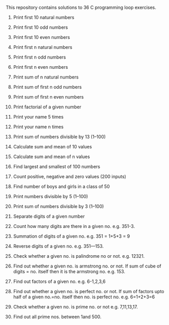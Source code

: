 This repository contains solutions to 36 C programming loop exercises.

1. Print first 10 natural numbers

2. Print first 10 odd numbers

3. Print first 10 even numbers

4. Print first n natural numbers

5. Print first n odd numbers

6. Print first n even numbers

7. Print sum of n natural numbers

8. Print sum of first n odd numbers

9. Print sum of first n even numbers

10. Print factorial of a given number

11. Print your name 5 times

12. Print your name n times

13. Print sum of numbers divisible by 13 (1–100)

14. Calculate sum and mean of 10 values

15. Calculate sum and mean of n values

16. Find largest and smallest of 100 numbers

17. Count positive, negative and zero values (200 inputs)

18. Find number of boys and girls in a class of 50

19. Print numbers divisible by 5 (1–100)

20. Print sum of numbers divisible by 3 (1–100)

21. Separate digits of a given number

22. Count how many digits are there in a given no. e.g. 351-3.

23. Summation of digits of a given no. e.g. 351 = 1+5+3 = 9

24. Reverse digits of a given no. e.g. 351—153.

25. Check whether a given no. is palindrome no or not. e.g. 12321.

26. Find out whether a given no. is armstrong no. or not. If sum of cube of digits = no. itself then it is the armstrong no. e.g. 153.

27. Find out factors of a given no. e.g. 6-1,2,3,6

28. Find out whether a given no. is perfect no. or not. If sum of factors upto half of a given no.=no. itself then no. is perfect no. e.g. 6=1+2+3=6

29. Check whether a given no. is prime no. or not e.g. 7,11,13,17.

30. Find out all prime nos. between 1and 500.



